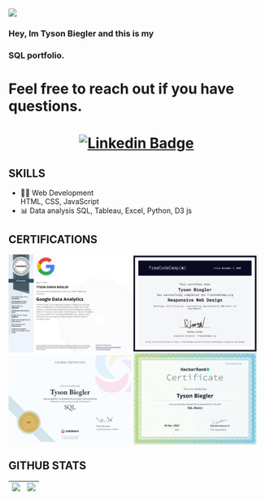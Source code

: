 <img align="center" src="SQL_Portfolio/Images/166221683.jpg" />

### Hey, Im Tyson Biegler and this is my
### SQL portfolio.

# Feel free to reach out if you have questions. 
# <div align="center">[![Linkedin Badge](https://img.shields.io/badge/-TysonBiegler-blue?style=plastic-square&logo=Linkedin&logoColor=white&link=https://www.linkedin.com/in/tysonbiegler/)](https://www.linkedin.com/in/tysonbiegler/)</div>

## SKILLS
- 👨‍💻 Web Development  
    HTML, 
    CSS, 
    JavaScript
- 📊 Data analysis 
    SQL, 
    Tableau, 
    Excel, 
    Python, 
    D3 js

## CERTIFICATIONS

<img align="center" src="SQL_Portfolio/Images/google_data_analytics.png" width=48%/> <img align="center" src="SQL_Portfolio/Images/ResponsiveWebDesign.png" width=48%/>     
<img align="center" src="SQL_Portfolio/Images/SoloLearn.png" width=48%/> <img align="center" src="SQL_Portfolio/Images/HackerRank.png" width=48%/>


## GITHUB STATS
<img src="https://github-readme-stats.vercel.app/api?username=tysonbiegler&&show_icons=true&count_private=true&theme=radical"/>|<img src="https://github-readme-streak-stats.herokuapp.com/?user=tysonbiegler&theme=radical"/>|
|---|---|
